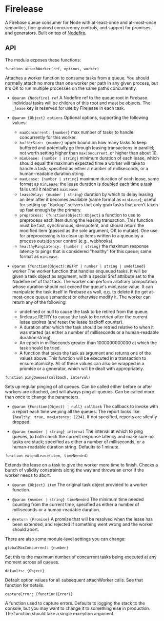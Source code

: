 Firelease
=========

A Firebase queue consumer for Node with at-least-once and at-most-once semantics, fine-grained concurrency controls, and support for promises and generators.  Built on top of [Nodefire](https://github.com/pkaminski/nodefire).

API
---

The module exposes these functions:

```function attachWorker(ref, options, worker)```

Attaches a worker function to consume tasks from a queue.  You should normally attach no more
than one worker per path in any given process, but it's OK to run multiple processes on the same
paths concurrently.

* `@param {Nodefire} ref` A Nodefire ref to the queue root in Firebase.  Individual tasks will be
  children of this root and must be objects.  The `_lease` key is reserved for use by
  Firelease in each task.

* `@param {Object} options` Optional options, supporting the following values:
  * `maxConcurrent: {number}` max number of tasks to handle concurrently for this worker.
  * `bufferSize: {number}` upper bound on how many tasks to keep buffered and potentially go
    through leasing transactions in parallel; not worth setting higher than `maxConcurrent`,
    or higher than about 10.
  * `minLease: {number | string}` minimum duration of each lease, which should equal the maximum
    expected time a worker will take to handle a task; specified as either a number of
    milliseconds, or a human-readable duration string.
  * `maxLease: {number | string}` maximum duration of each lease, same format as `minLease`; the
    lease duration is doubled each time a task fails until it reaches `maxLease`.
  * `leaseDelay: {number | string}` duration by which to delay leasing an item after it becomes
    available (same format as `minLease`); useful for setting up "backup" servers that only grab
    tasks that aren't taken up fast enough by the primary.
  * `preprocess: {function(Object):Object}` a function to use to preprocess each item during the
    leasing transaction.  This function must be fast, synchronous, idempotent, and should return the
    modified item (passed as the sole argument, OK to mutate).  One use for preprocessing is to
    clean up items written to a queue by a process outside your control (e.g., webhooks).
  * `healthyPingLatency: {number | string}` the maximum response latency to pings that is considered
    "healthy" for this queue; same format as `minLease`.

* `@param {function(Object):RETRY | number | string | undefined}` worker The worker function that
  handles enqueued tasks.  It will be given a task object as argument, with a special $ref attribute
  set to the Nodefire ref of that task.  The worker can perform arbitrary computation whose duration
  should not exceed the queue's minLease value.  It can manipulate the task itself in Firebase as
  well, e.g. to delete it (to get at-most-once queue semantics) or otherwise modify it.  The worker
  can return any of the following:
  * undefined or null to cause the task to be retired from the queue.
  * firelease.RETRY to cause the task to be retried after the current lease expires (and reset the
    lease backoff counter).
  * A duration after which the task should be retried relative to when it was started (as either a
    number of milliseconds or a human-readable duration string).
  * An epoch in milliseconds greater than 1000000000000 at which the task should be tried.
  * A function that takes the task as argument and returns one of the values above.  This function
    will be executed in a transaction to ensure atomicity.
  All of these values can also be wrapped in a promise or a generator, which will be dealt with
  appropriately.


```function pingQueues(callback, interval)```

Sets up regular pinging of all queues.  Can be called either before or after workers are attached,
and will always ping all queues.  Can be called more than once to change the parameters.

* `@param {Function(Object) | null} callback` The callback to invoke with a report each time we ping
  all the queues.  The report looks like: `{healthy: true, maxLatency: 1234}`.  If not
  specified, reports are silently dropped.

* `@param {number | string} interval` The interval at which to ping queues, to both check the
  current response latency and make sure no tasks are stuck; specified as either a number
  of milliseconds, or a human-readable duration string.  Defaults to 1 minute.


```function extendLease(item, timeNeeded)```

Extends the lease on a task to give the worker more time to finish.  Checks a bunch of validity
constraints along the way and throws an error if the worker needs to abort.

 * `@param {Object} item` The original task object provided to a worker function.

 * `@param {number | string} timeNeeded` The minimum time needed counting from the current time,
   specified as either a number of milliseconds or a human-readable duration.

 * `@return {Promise}` A promise that will be resolved when the lease has been extended, and
   rejected if something went wrong and the worker should abort.


There are also some module-level settings you can change:

```globalMaxConcurrent: {number}```

Set this to the maximum number of concurrent tasks being executed at any moment across all queues.

```defaults: {Object}```

Default option values for all subsequent attachWorker calls.  See that function for details.

```captureError: {function(Error)}```

A function used to capture errors.  Defaults to logging the stack to the console, but you may want to change it to something else in production.  The function should take a single exception argument.
